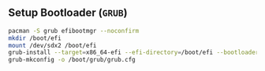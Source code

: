 ## Setup Bootloader (`GRUB`)
```bash
pacman -S grub efibootmgr --noconfirm
mkdir /boot/efi
mount /dev/sdx2 /boot/efi
grub-install --target=x86_64-efi --efi-directory=/boot/efi --bootloader-id=GRUB
grub-mkconfig -o /boot/grub/grub.cfg
```